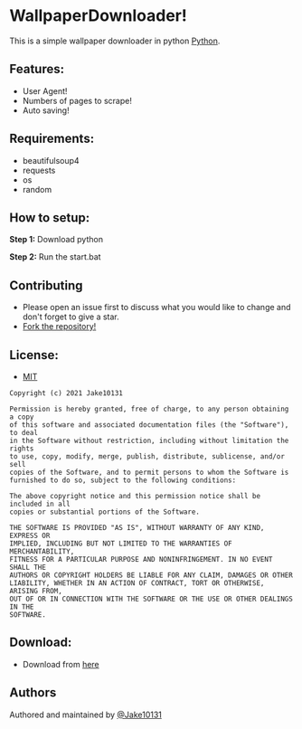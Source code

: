 # WallpaperDownloader!

This is a simple wallpaper downloader in python [Python](https://www.python.org/downloads/).

## Features:
* User Agent!
* Numbers of pages to scrape!
* Auto saving!

## Requirements:

* beautifulsoup4
* requests
* os
* random

## How to setup:

**Step 1:** Download python

**Step 2:** Run the start.bat

## Contributing
* Please open an issue first to discuss what you would like to change and don't forget to give a star.
* [Fork the repository!](https://github.com/Jake10131/WallpaperDownloader)

## License:

- [MIT](https://choosealicense.com/licenses/mit/)

```
Copyright (c) 2021 Jake10131

Permission is hereby granted, free of charge, to any person obtaining a copy
of this software and associated documentation files (the "Software"), to deal
in the Software without restriction, including without limitation the rights
to use, copy, modify, merge, publish, distribute, sublicense, and/or sell
copies of the Software, and to permit persons to whom the Software is
furnished to do so, subject to the following conditions:

The above copyright notice and this permission notice shall be included in all
copies or substantial portions of the Software.

THE SOFTWARE IS PROVIDED "AS IS", WITHOUT WARRANTY OF ANY KIND, EXPRESS OR
IMPLIED, INCLUDING BUT NOT LIMITED TO THE WARRANTIES OF MERCHANTABILITY,
FITNESS FOR A PARTICULAR PURPOSE AND NONINFRINGEMENT. IN NO EVENT SHALL THE
AUTHORS OR COPYRIGHT HOLDERS BE LIABLE FOR ANY CLAIM, DAMAGES OR OTHER
LIABILITY, WHETHER IN AN ACTION OF CONTRACT, TORT OR OTHERWISE, ARISING FROM,
OUT OF OR IN CONNECTION WITH THE SOFTWARE OR THE USE OR OTHER DEALINGS IN THE
SOFTWARE.
```
## Download:
* Download from [here](https://github.com/Jake10131/WallpaperDownloader/releases)

## Authors

Authored and maintained by [@Jake10131](https://github.com/Jake10131)
